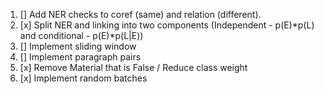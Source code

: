 1. [] Add NER checks to coref (same) and relation (different).
2. [x] Split NER and linking into two components (Independent - p(E)*p(L) and conditional - p(E)*p(L|E))
3. [] Implement sliding window
4. [] Implement paragraph pairs
5. [x] Remove Material that is False / Reduce class weight
6. [x] Implement random batches